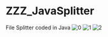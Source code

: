 # ZZZ_JavaSplitter
File Splitter coded in Java
![0](https://github.com/fsancheztemprano/ZZZ_JavaSplitter/raw/master/out/artifacts/screenshots/JavaSplitter0.0.1.a.png)
![1](https://github.com/fsancheztemprano/ZZZ_JavaSplitter/raw/master/out/artifacts/screenshots/JavaSplitter0.0.1.b.png)
![2](https://github.com/fsancheztemprano/ZZZ_JavaSplitter/raw/master/out/artifacts/screenshots/JavaSplitter0.0.1.c.png)

